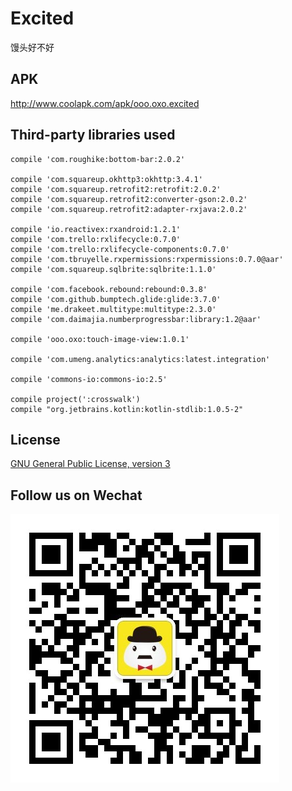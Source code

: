 # Excited
馒头好不好

## APK
http://www.coolapk.com/apk/ooo.oxo.excited

## Third-party libraries used

```
compile 'com.roughike:bottom-bar:2.0.2'

compile 'com.squareup.okhttp3:okhttp:3.4.1'
compile 'com.squareup.retrofit2:retrofit:2.0.2'
compile 'com.squareup.retrofit2:converter-gson:2.0.2'
compile 'com.squareup.retrofit2:adapter-rxjava:2.0.2'

compile 'io.reactivex:rxandroid:1.2.1'
compile 'com.trello:rxlifecycle:0.7.0'
compile 'com.trello:rxlifecycle-components:0.7.0'
compile 'com.tbruyelle.rxpermissions:rxpermissions:0.7.0@aar'
compile 'com.squareup.sqlbrite:sqlbrite:1.1.0'

compile 'com.facebook.rebound:rebound:0.3.8'
compile 'com.github.bumptech.glide:glide:3.7.0'
compile 'me.drakeet.multitype:multitype:2.3.0'
compile 'com.daimajia.numberprogressbar:library:1.2@aar'

compile 'ooo.oxo:touch-image-view:1.0.1'

compile 'com.umeng.analytics:analytics:latest.integration'

compile 'commons-io:commons-io:2.5'

compile project(':crosswalk')
compile "org.jetbrains.kotlin:kotlin-stdlib:1.0.5-2"
```

## License

[GNU General Public License, version 3](LICENSE)

## Follow us on Wechat

![](qrcode.jpg)
